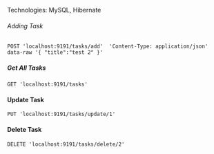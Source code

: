 Technologies: MySQL, Hibernate

###### Adding Task
` POST 'localhost:9191/tasks/add' 
 'Content-Type: application/json' 
  data-raw '{
"title":"test 2"
}'
`

##### Get All Tasks

`GET 'localhost:9191/tasks'
`

#### Update Task

`PUT 'localhost:9191/tasks/update/1'
`

#### Delete Task

`DELETE 'localhost:9191/tasks/delete/2'
`